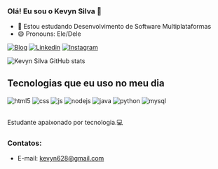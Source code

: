 ### Olá! Eu sou o Kevyn Silva  👋



- 🌱 Estou estudando Desenvolvimento de Software Multiplataformas
- 😄 Pronouns: Ele/Dele


[![Blog](https://img.shields.io/badge/Blogger-FF5722?style=for-the-badge&logo=blogger&logoColor=white)](https://kev11n.web.app/)
[![Linkedin](https://img.shields.io/badge/LinkedIn-0077B5?style=for-the-badge&logo=linkedin&logoColor=white)](https://www.linkedin.com/in/kevyn-silva-637b40156/)
[![Instagram](https://img.shields.io/badge/Instagram-E4405F?style=for-the-badge&logo=instagram&logoColor=white)](https://www.instagram.com/kev1n.ss/)


![Kevyn Silva GitHub stats](https://github-readme-stats.vercel.app/api?username=kev1nss&show_icons=true&theme=dark)

## Tecnologias que eu uso no meu dia
<div style="display: inline_block">
  <img align="center" alt="html5" src="https://img.shields.io/badge/HTML5-E34F26?style=for-the-badge&logo=html5&logoColor=white" />
  <img align="center" alt="css" src="https://img.shields.io/badge/CSS3-1572B6?style=for-the-badge&logo=css3&logoColor=white" />
  <img align="center" alt="js" src="https://img.shields.io/badge/JavaScript-F7DF1E?style=for-the-badge&logo=javascript&logoColor=black" />
  <img align="center" alt="nodejs" src="https://img.shields.io/badge/Node.js-43853D?style=for-the-badge&logo=node.js&logoColor=white" />
  <img align="center" alt="java" src="https://img.shields.io/badge/Java-ED8B00?style=for-the-badge&logo=openjdk&logoColor=white" />
   <img align="center" alt="python" src="https://img.shields.io/badge/Python-3776AB?style=for-the-badge&logo=python&logoColor=white" />
   <img align="center" alt="mysql" src="https://img.shields.io/badge/MySQL-00000F?style=for-the-badge&logo=mysql&logoColor=white" />
  
  
</div><br/>

Estudante apaixonado por tecnologia.💻

### Contatos:
- E-mail: [kevyn628@gmail.com ](https://mail.google.com/mail/u/0/#inbox?compose=GTvVlcSBmXGFgbJVssBspQdxzcHjQmTfxvfMzcGpzcqqDHCRzQthVWklQphwJsrwMXVxLwZlNBgSH)<br/>
